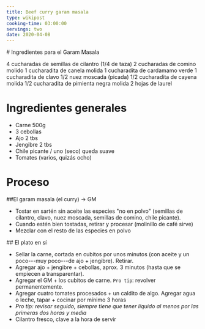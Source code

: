 ```yaml
---
title: Beef curry garam masala 
type: wikipost
cooking-time: 03:00:00
servings: two 
date: 2020-04-08
---
```


# Ingredientes para el Garam Masala

4 cucharadas de semillas de cilantro (1/4 de taza)
2 cucharadas de comino molido
1 cucharadita de canela molida
1 cucharadita de cardamamo verde
1 cucharadita de clavo
1/2 nuez moscada (picada)
1/2 cucharadita de cayena molida
1/2 cucharadita de pimienta negra molida
2 hojas de laurel

# Ingredientes generales

- Carne 500g 
- 3 cebollas 
- Ajo 2 tbs
- Jengibre 2 tbs
- Chile picante / uno (seco) queda suave 
- Tomates (varios, quizás ocho)

# Proceso

##El garam masala (el curry) → GM

- Tostar en sartén sin aceite las especies "no en polvo" (semillas de cilantro, clavo, nuez moscada, semillas de comino, chile picante). 
- Cuando estén bien tostadas, retirar y procesar (molinillo de café sirve)
- Mezclar con el resto de las especies en polvo

## El plato en sí

- Sellar la carne, cortada en cubitos por unos minutos (con aceite y un poco---muy poco---de ajo + jengibre). Retirar.
- Agregar ajo + jengibre + cebollas, aprox. 3 minutos (hasta que se empiecen a transparentar). 
- Agregar el GM + los cubitos de carne. `Pro tip`: revolver permanentemente. 
- Agregar cuatro tomates procesados + un caldito de algo. Agregar agua o leche, tapar + cocinar por mínimo 3 horas
- *Pro tip: revisar seguido, siempre tiene que tener líquido al menos por las primeras dos horas y media*
- Cilantro fresco, clave a la hora de servir